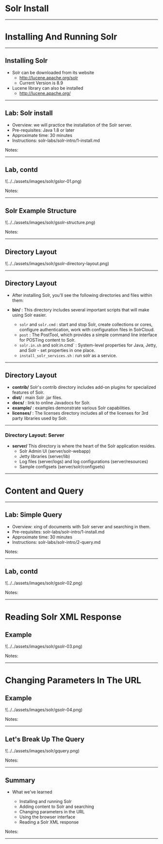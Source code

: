 # Solr Install 

---


# Installing And Running Solr

---


## Installing Solr

 * Solr can be downloaded from its website
   - http://lucene.apache.org/solr
   - Current Version is 8.9
 * Lucene library can also be installed
   - http://lucene.apache.org/

---

## Lab: Solr install

- Overview: we will practice the installation of the Solr server.
- Pre-requisites: Java 1.8 or later  
- Approximate time: 30 minutes
- Instructions: solr-labs/solr-intro/1-install.md


Notes:


---

## Lab, contd

![../../assets/images/solr/gslor-01.png) <!-- {"left" : 1.18, "top" : 0.92, "height" : 6.3, "width" : 7.61} -->



Notes:


---

## Solr Example Structure


![../../assets/images/solr/gsolr-structure.png) <!-- {"left" : 0.71, "top" : 1.34, "height" : 5.36, "width" : 8.83} -->


Notes:


---


## Directory Layout

![../../assets/images/solr/gsolr-directory-layout.png) <!-- {"left" : 1.02, "top" : 2.14, "height" : 3.69, "width" : 8.21} -->



---


## Directory Layout
* After installing Solr, you'll see the following directories and files within them:

* **bin/** :  This directory includes several important scripts that will make using Solr easier.
  -  `solr` and `solr.cmd` : start and stop Solr, create  collections or cores, configure authentication, work with configuration files in SolrCloud.
  - `post` : The PostTool, which provides a simple command line interface for POSTing content to Solr.
  - `solr.in.sh` and solr.in.cmd` :  System-level properties for Java, Jetty, and Solr - set properties in one place.
  - `install_solr_services.sh` : run solr as a service.

---

## Directory Layout

 * **contrib/** Solr's contrib directory includes add-on plugins for specialized features of Solr.
 * **dist/** :  main Solr .jar files.
 * **docs/**  : link to online Javadocs for Solr.
 * **example/** :  examples demonstrate various Solr capabilities.
 * **licenses/** :  The licenses directory includes all of the licenses for 3rd party libraries used by Solr.

---

### Directory Layout: Server

 * **server/** This directory is where the heart of the Solr application resides. 
   - Solr Admin UI (server/solr-webapp)
   - Jetty libraries (server/lib)
   - Log files (server/logs) and log configurations (server/resources)
   - Sample configsets (server/solr/configsets)


---

# Content and Query 


---

## Lab: Simple Query

- Overview: xing of documents with Solr server and searching in them.
- Pre-requisites: solr-labs/solr-intro/1-install.md  
- Approximate time: 30 minutes
- Instructions: solr-labs/solr-intro/2-query.md


Notes:


---

## Lab, contd

![../../assets/images/solr/gsolr-02.png) <!-- {"left" : 0.71, "top" : 1.34, "height" : 5.36, "width" : 8.83} -->


Notes:


---

# Reading Solr XML Response

## Example

![../../assets/images/solr/gsolr-03.png) <!-- {"left" : 1.02, "top" : 0.9, "height" : 6.45, "width" : 8.22} -->


Notes:


---

# Changing Parameters In The URL

## Example

![../../assets/images/solr/gsolr-04.png) <!-- {"left" : 1.83, "top" : 0.96, "height" : 6.23, "width" : 6.59} -->

Notes:


---

## Let's Break Up The Query


![../../assets/images/solr/gquery.png) <!-- {"left" : 0.6, "top" : 2.46, "height" : 2.58, "width" : 9.06} -->


Notes:


---

## Summary

  * What we've learned

    - Installing and running Solr
    - Adding content to Solr and searching
    - Changing parameters in the URL
    - Using the browser interface
    - Reading a Solr XML response


Notes:


---




